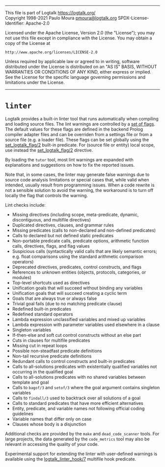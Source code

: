 
________________________________________________________________________

This file is part of Logtalk <https://logtalk.org/>  
Copyright 1998-2021 Paulo Moura <pmoura@logtalk.org>
SPDX-License-Identifier: Apache-2.0

Licensed under the Apache License, Version 2.0 (the "License");
you may not use this file except in compliance with the License.
You may obtain a copy of the License at

    http://www.apache.org/licenses/LICENSE-2.0

Unless required by applicable law or agreed to in writing, software
distributed under the License is distributed on an "AS IS" BASIS,
WITHOUT WARRANTIES OR CONDITIONS OF ANY KIND, either express or implied.
See the License for the specific language governing permissions and
limitations under the License.
________________________________________________________________________


`linter`
========

Logtalk provides a built-in linter tool that runs automatically when
compiling and loading source files. The lint warnings are controlled
by a [set of flags](../userman/programming.html#programming-flags-lint).
The default values for these flags are defined in the backend Prolog
compiler adapter files and can be overriden from a settings file or
from a source file (e.g. a loader file). These flags can be set globally
using the [set_logtalk_flag/2](../refman/predicates/set_logtalk_flag_2.html)
built-in predicate. For (source file or entity) local scope, use instead
the [set_logtalk_flag/2](../refman/directives/set_logtalk_flag_2.html)
directive.

By loading the `tutor` tool, most lint warnings are expanded with explanations
and suggestions on how to fix the reported issues.

Note that, in some cases, the linter may generate false warnings due to source
code analysis limitations or special cases that, while valid when intended,
usually result from programming issues. When a code rewrite is not a sensible
solution to avoid the warning, the workaround is to turn off locally the flag
that controls the warning.

Lint checks include:

- Missing directives (including scope, meta-predicate, dynamic, discontiguous, and multifile directives)
- Duplicated directives, clauses, and grammar rules
- Missing predicates (calls to non-declared and non-defined predicates)
- Calls to declared but not defined static predicates
- Non-portable predicate calls, predicate options, arithmetic function calls, directives, flags, and flag values
- Suspicious calls (syntactically valid calls that are likely semantic errors; e.g. float comparisons using the standard arithmetic comparison operators)
- Deprecated directives, predicates, control constructs, and flags
- References to unknown entities (objects, protocols, categories, or modules)
- Top-level shortcuts used as directives
- Unification goals that will succeed without binding any variables
- Unification goals that will succeed creating a cyclic term
- Goals that are always true or always false
- Trivial goal fails (due to no matching predicate clause)
- Redefined built-in predicates
- Redefined standard operators
- Lambda expression unclassified variables and mixed up variables
- Lambda expression with parameter variables used elsewhere in a clause
- Singleton variables
- If-then-else and soft cut control constructs without an else part
- Cuts in clauses for multifile predicates
- Missing cut in repeat loops
- Possible non-steadfast predicate definitions
- Non-tail recursive predicate definitions
- Redundant calls to control constructs and built-in predicates
- Calls to all-solutions predicates with existentially qualified variables not occurring in the qualified goal
- Calls to all-solutions predicates with no shared variables between template and goal
- Calls to `bagof/3` and `setof/3` where the goal argument contains singleton variables
- Calls to `findall/3` used to backtrack over all solutions of a goal
- Calls to standard predicates that have more efficient alternatives
- Entity, predicate, and variable names not following official coding guidelines
- Variable names that differ only on case
- Clauses whose body is a disjunction

Additional checks are provided by the `make` and `dead_code_scanner` tools.
For large projects, the data generated by the `code_metrics` tool may also
be relevant in accessing the quality of your code.

Experimental support for extending the linter with user-defined warnings is
available using the [logtalk_linter_hook/7](../refman/predicates/logtalk_linter_hook_7.html)
multifile hook predicate.

